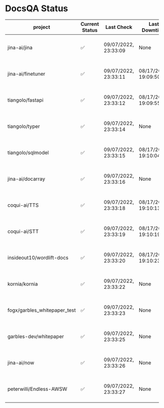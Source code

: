 # DocsQA Status

|          project           |Current Status|     Last Check     |   Last Downtime    |              % Uptime              |
|----------------------------|--------------|--------------------|--------------------|------------------------------------|
|jina-ai/jina                |✅            |09/07/2022, 23:33:09|None                |100.000 (since 08/29/2022, 11:24:14)|
|jina-ai/finetuner           |✅            |09/07/2022, 23:33:11|08/17/2022, 19:09:50|98.725 (since 08/15/2022, 07:09:42) |
|tiangolo/fastapi            |✅            |09/07/2022, 23:33:12|08/17/2022, 19:09:55|98.887 (since 08/15/2022, 07:09:42) |
|tiangolo/typer              |✅            |09/07/2022, 23:33:14|None                |100.000 (since 09/05/2022, 23:29:05)|
|tiangolo/sqlmodel           |✅            |09/07/2022, 23:33:15|08/17/2022, 19:10:04|94.723 (since 08/15/2022, 07:09:42) |
|jina-ai/docarray            |✅            |09/07/2022, 23:33:16|None                |99.743 (since 08/24/2022, 01:39:12) |
|coqui-ai/TTS                |✅            |09/07/2022, 23:33:18|08/17/2022, 19:10:13|99.827 (since 08/15/2022, 07:09:42) |
|coqui-ai/STT                |✅            |09/07/2022, 23:33:19|08/17/2022, 19:10:19|96.994 (since 08/15/2022, 07:09:42) |
|insideout10/wordlift-docs   |✅            |09/07/2022, 23:33:20|08/17/2022, 19:10:23|96.843 (since 08/15/2022, 07:09:42) |
|kornia/kornia               |✅            |09/07/2022, 23:33:22|None                |99.544 (since 08/30/2022, 13:49:49) |
|fogx/garbles_whitepaper_test|✅            |09/07/2022, 23:33:23|None                |100.000 (since 09/05/2022, 12:53:01)|
|garbles-dev/whitepaper      |✅            |09/07/2022, 23:33:25|None                |99.624 (since 08/24/2022, 01:39:12) |
|jina-ai/now                 |✅            |09/07/2022, 23:33:26|None                |100.000 (since 08/24/2022, 01:39:12)|
|peterwilli/Endless-AWSW     |✅            |09/07/2022, 23:33:27|None                |100.000 (since 09/05/2022, 08:33:35)|
